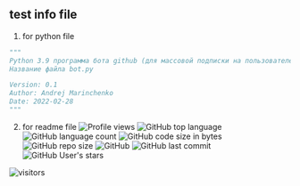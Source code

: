 ## test info file
1. for python file
```python
"""
Python 3.9 программа бота github (для массовой подписки на пользователей)
Название файла bot.py

Version: 0.1
Author: Andrej Marinchenko
Date: 2022-02-28
"""
```
2. for readme file
![Profile views](https://gpvc.arturio.dev/BEPb) 
![GitHub top language](https://img.shields.io/github/languages/top/BEPb/first-contributions)
![GitHub language count](https://img.shields.io/github/languages/count/BEPb/first-contributions)
![GitHub code size in bytes](https://img.shields.io/github/languages/code-size/BEPb/first-contributions)
![GitHub repo size](https://img.shields.io/github/repo-size/BEPb/first-contributions) 
![GitHub](https://img.shields.io/github/license/BEPb/first-contributions) 
![GitHub last commit](https://img.shields.io/github/last-commit/BEPb/github-contributions)
![GitHub User's stars](https://img.shields.io/github/stars/BEPb?style=social)
<p align="left">
<img src="https://visitor-badge.laobi.icu/badge?page_id=BEPb.github-contributions" alt="visitors"/>
</p>

